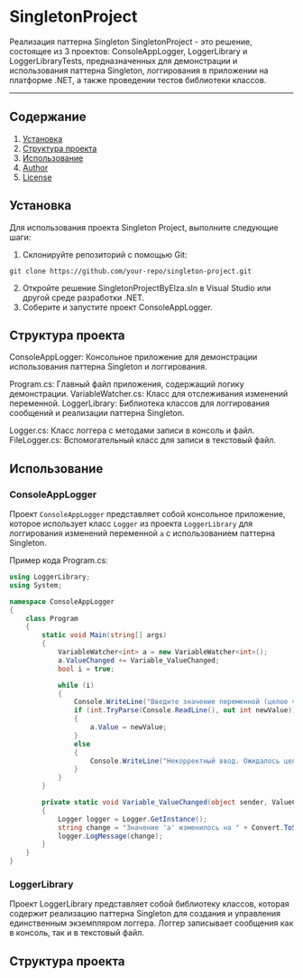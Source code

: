 # SingletonProject
Реализация паттерна Singleton
SingletonProject - это решение, состоящее из 3 проектов: ConsoleAppLogger, LoggerLibrary и LoggerLibraryTests, предназначенных для демонстрации и использования паттерна Singleton, логгирования в приложении на платформе .NET, а также проведении тестов библиотеки классов.
***
## Содержание


1. [Установка](#Установка)
2. [Структура проекта](#Структура-проекта)
3. [Использование](#Использование)
4. [Author](#author)
5. [License](#license)


## Установка
Для использования проекта Singleton Project, выполните следующие шаги:

1. Склонируйте репозиторий с помощью Git:
```
git clone https://github.com/your-repo/singleton-project.git
```
2. Откройте решение SingletonProjectByElza.sln в Visual Studio или другой среде разработки .NET.
3. Соберите и запустите проект ConsoleAppLogger.

## Структура проекта
ConsoleAppLogger: Консольное приложение для демонстрации использования паттерна Singleton и логгирования.

Program.cs: Главный файл приложения, содержащий логику демонстрации.
VariableWatcher.cs: Класс для отслеживания изменений переменной.
LoggerLibrary: Библиотека классов для логгирования сообщений и реализации паттерна Singleton.

Logger.cs: Класс логгера с методами записи в консоль и файл.
FileLogger.cs: Вспомогательный класс для записи в текстовый файл.



## Использование
### ConsoleAppLogger
Проект `ConsoleAppLogger` представляет собой консольное приложение, которое использует класс `Logger` из проекта `LoggerLibrary` для логгирования изменений переменной `а` с использованием паттерна Singleton.

Пример кода Program.cs:

```csharp
using LoggerLibrary;
using System;

namespace ConsoleAppLogger
{
    class Program
    {
        static void Main(string[] args)
        {
            VariableWatcher<int> a = new VariableWatcher<int>();
            a.ValueChanged += Variable_ValueChanged;
            bool i = true;

            while (i)
            {
                Console.WriteLine("Введите значение переменной (целое число):");
                if (int.TryParse(Console.ReadLine(), out int newValue))
                {
                    a.Value = newValue;
                }
                else
                {
                    Console.WriteLine("Некорректный ввод. Ожидалось целое число.");
                }
            }
        }

        private static void Variable_ValueChanged(object sender, ValueChangedEventArgs<int> e)
        {
            Logger logger = Logger.GetInstance();
            string change = "Значение 'а' изменилось на " + Convert.ToString(e.NewValue);
            logger.LogMessage(change);
        }
    }
}
```
### LoggerLibrary
Проект LoggerLibrary представляет собой библиотеку классов, которая содержит реализацию паттерна Singleton для создания и управления единственным экземпляром логгера. Логгер записывает сообщения как в консоль, так и в текстовый файл.



































## Структура проекта
